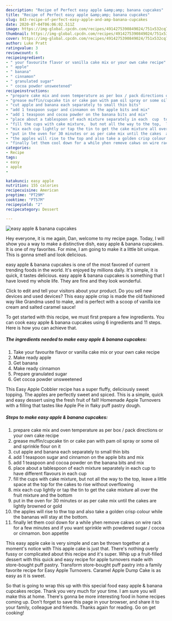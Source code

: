 ```yaml
---
description: "Recipe of Perfect easy apple &amp;amp; banana cupcakes"
title: "Recipe of Perfect easy apple &amp;amp; banana cupcakes"
slug: 843-recipe-of-perfect-easy-apple-and-amp-banana-cupcakes
date: 2020-07-04T06:06:02.511Z
image: https://img-global.cpcdn.com/recipes/4914275390849024/751x532cq70/easy-apple-banana-cupcakes-recipe-main-photo.jpg
thumbnail: https://img-global.cpcdn.com/recipes/4914275390849024/751x532cq70/easy-apple-banana-cupcakes-recipe-main-photo.jpg
cover: https://img-global.cpcdn.com/recipes/4914275390849024/751x532cq70/easy-apple-banana-cupcakes-recipe-main-photo.jpg
author: Luke Pratt
ratingvalue: 3
reviewcount: 6
recipeingredient:
- " your favourite flavor or vanilla cake mix or your own cake recipe"
- " apple"
- " banana"
- " cinnamon"
- " granulated sugar"
- " cocoa powder unsweetened"
recipeinstructions:
- "prepare cake mix and oven temperature as per box / pack directions or your own cake recipe"
- "grease muffin/cupcake tin or cake pan with pam oil spray or some oil and sprinkle flour on it"
- "cut apple and banana each separately to small thin bits"
- "add 1 teaspoon sugar and cinnamon on the apple bits and mix"
- "add 1 teaspoon and cocoa powder on the banana bits and mix"
- "place about a tablespoon of each mixture separately in each  cup  to have different flavours in each cup"
- "fill the cups with cake mixture,  but not all the way to the top,  leave a little space at the top for the cakes to rise without overflowing"
- "mix each cup lightly or tap the tin to get the cake mixture all over the fruit mixture and the bottom"
- "put in the oven for 30 minutes or as per cake mix until the cakes  are lightly browned or gold"
- "the apples will rise to thw top and also take a golden crisp colour while the bananas will stay at the bottom."
- "finally let them cool down for a while yhen remove cakws on wire rack for a few minutes and if you want sprinkle with powdered sugar / cocoa or cinnamon.  bon appetite"
categories:
- Recipe
tags:
- easy
- apple
- 

katakunci: easy apple  
nutrition: 155 calories
recipecuisine: American
preptime: "PT29M"
cooktime: "PT57M"
recipeyield: "2"
recipecategory: Dessert

---
```



![easy apple &amp; banana cupcakes](https://img-global.cpcdn.com/recipes/4914275390849024/751x532cq70/easy-apple-banana-cupcakes-recipe-main-photo.jpg)

Hey everyone, it is me again, Dan, welcome to my recipe page. Today, I will show you a way to make a distinctive dish, easy apple &amp; banana cupcakes. It is one of my favorites. For mine, I am going to make it a little bit unique. This is gonna smell and look delicious.

easy apple &amp; banana cupcakes is one of the most favored of current trending foods in the world. It's enjoyed by millions daily. It's simple, it is quick, it tastes delicious. easy apple &amp; banana cupcakes is something that I have loved my whole life. They are fine and they look wonderful.

Click to edit and tell your visitors about your product. Do you sell new devices and used devices? This easy apple crisp is made the old fashioned way like Grandma used to make, and is perfect with a scoop of vanilla ice cream and salted caramel sauce!


To get started with this recipe, we must first prepare a few ingredients. You can cook easy apple &amp; banana cupcakes using 6 ingredients and 11 steps. Here is how you can achieve that.

<!--inarticleads1-->

##### The ingredients needed to make easy apple &amp; banana cupcakes:

1. Take  your favourite flavor or vanilla cake mix or your own cake recipe
1. Make ready  apple
1. Get  banana
1. Make ready  cinnamon
1. Prepare  granulated sugar
1. Get  cocoa powder unsweetened


This Easy Apple Cobbler recipe has a super fluffy, deliciously sweet topping. The apples are perfectly sweet and spiced. This is a simple, quick and easy dessert using the fresh fruit of fall! Homemade Apple Turnovers with a filling that tastes like Apple Pie in flaky puff pastry dough. 

<!--inarticleads2-->

##### Steps to make easy apple &amp; banana cupcakes:

1. prepare cake mix and oven temperature as per box / pack directions or your own cake recipe
1. grease muffin/cupcake tin or cake pan with pam oil spray or some oil and sprinkle flour on it
1. cut apple and banana each separately to small thin bits
1. add 1 teaspoon sugar and cinnamon on the apple bits and mix
1. add 1 teaspoon and cocoa powder on the banana bits and mix
1. place about a tablespoon of each mixture separately in each  cup  to have different flavours in each cup
1. fill the cups with cake mixture,  but not all the way to the top,  leave a little space at the top for the cakes to rise without overflowing
1. mix each cup lightly or tap the tin to get the cake mixture all over the fruit mixture and the bottom
1. put in the oven for 30 minutes or as per cake mix until the cakes  are lightly browned or gold
1. the apples will rise to thw top and also take a golden crisp colour while the bananas will stay at the bottom.
1. finally let them cool down for a while yhen remove cakws on wire rack for a few minutes and if you want sprinkle with powdered sugar / cocoa or cinnamon.  bon appetite


This easy apple cake is very simple and can be thrown together at a moment&#39;s notice with This apple cake is just that. There&#39;s nothing overly fussy or complicated about this recipe and it&#39;s super. Whip up a fruit-filled dessert with this quick and easy recipe for apple turnovers made with store-bought puff pastry. Transform store-bought puff pastry into a family favorite recipe for Easy Apple Turnovers. Caramel Apple Dump Cake is as easy as it is sweet. 

So that is going to wrap this up with this special food easy apple &amp; banana cupcakes recipe. Thank you very much for your time. I am sure you will make this at home. There's gonna be more interesting food in home recipes coming up. Don't forget to save this page in your browser, and share it to your family, colleague and friends. Thanks again for reading. Go on get cooking!
